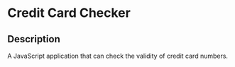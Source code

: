 # Credit Card Checker
## Description
A JavaScript application that can check the validity of credit card numbers.
